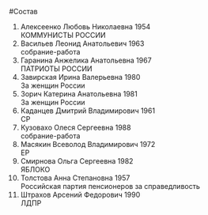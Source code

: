 #Состав
1. Алексеенко Любовь Николаевна 1954   
    КОММУНИСТЫ РОССИИ
2. Васильев Леонид Анатольевич 1963   
    собрание-работа
3. Гаранина Анжелика Анатольевна 1967   
    ПАТРИОТЫ РОССИИ
4. Завирская Ирина Валерьевна 1980   
    За женщин России
5. Зорич Катерина Анатольевна 1981   
    За женщин России
6. Каданцев Дмитрий Владимирович 1961   
    СР
7. Кузовахо Олеся Сергеевна 1988   
    собрание-работа
8. Масякин Всеволод Владимирович 1972   
    ЕР
9. Смирнова Ольга Сергеевна 1982   
    ЯБЛОКО
10. Толстова Анна Степановна 1957   
    Российская партия пенсионеров за справедливость
11. Штрахов Арсений Федорович 1990   
    ЛДПР
